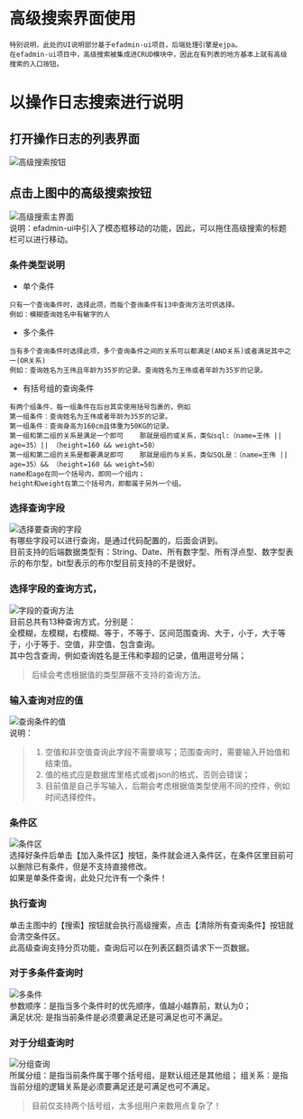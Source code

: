 # 高级搜索界面使用
```
特别说明，此处的UI说明部分基于efadmin-ui项目，后端处理引擎是ejpa。
在efadmin-ui项目中，高级搜索被集成进CRUD模块中，因此在有列表的地方基本上就有高级搜索的入口按钮。
```
# 以操作日志搜索进行说明
## 打开操作日志的列表界面
![高级搜索按钮](https://github.com/vip-efactory/efadmin-ui/raw/master/public/adSearch/adSearhBtn.png)
## 点击上图中的高级搜索按钮
![高级搜索主界面](https://github.com/vip-efactory/efadmin-ui/raw/master/public/adSearch/mainUI.png)  
    说明：efadmin-ui中引入了模态框移动的功能，因此，可以拖住高级搜索的标题栏可以进行移动。

### 条件类型说明
- 单个条件
```
只有一个查询条件时，选择此项，而每个查询条件有13中查询方法可供选择。
例如：模糊查询姓名中有敏字的人
```
- 多个条件
```
当有多个查询条件时选择此项，多个查询条件之间的关系可以都满足(AND关系)或者满足其中之一(OR关系)  
例如：查询姓名为王伟且年龄为35岁的记录。查询姓名为王伟或者年龄为35岁的记录。
```
- 有括号组的查询条件
```
有两个组条件，每一组条件在后台其实使用括号包裹的，例如
第一组条件：查询姓名为王伟或者年龄为35岁的记录。
第一组条件：查询身高为160cm且体重为50KG的记录。
第一组和第二组的关系是满足一个即可    那就是组的或关系，类似sql:（name=王伟 || age=35）|| （height=160 && weight=50）
第一组和第二组的关系是都要满足即可    那就是组的与关系，类似SQL是：（name=王伟 || age=35）&& （height=160 && weight=50）
name和age在同一个括号内，即同一个组内；
height和weight在第二个括号内，即都属于另外一个组。
```

### 选择查询字段
![选择要查询的字段](https://github.com/vip-efactory/efadmin-ui/raw/master/public/adSearch/selectField.png)  
有哪些字段可以进行查询，是通过代码配置的，后面会讲到。  
目前支持的后端数据类型有：String、Date、所有数字型、所有浮点型、数字型表示的布尔型，bit型表示的布尔型目前支持的不是很好。

### 选择字段的查询方式，
![字段的查询方法](https://github.com/vip-efactory/efadmin-ui/raw/master/public/adSearch/queryMethod.png)  
目前总共有13种查询方式，分别是：  
全模糊，左模糊，右模糊、等于，不等于、区间范围查询、大于，小于，大于等于，小于等于、空值，非空值、包含查询。  
其中包含查询，例如查询姓名是王伟和李超的记录，值用逗号分隔；
>后续会考虑根据值的类型屏蔽不支持的查询方法。

### 输入查询对应的值
![查询条件的值](https://github.com/vip-efactory/efadmin-ui/raw/master/public/adSearch/fieldValue.png)  
    说明：
 >1. 空值和非空值查询此字段不需要填写；范围查询时，需要输入开始值和结束值。
 >2. 值的格式应是数据库里格式或者json的格式，否则会错误；
 >3. 目前值是自己手写输入，后期会考虑根据值类型使用不同的控件，例如时间选择控件。


### 条件区
![条件区](https://github.com/vip-efactory/efadmin-ui/raw/master/public/adSearch/fieldArea.png)  
选择好条件后单击【加入条件区】按钮，条件就会进入条件区，在条件区里目前可以删除已有条件，但是不支持直接修改。  
如果是单条件查询，此处只允许有一个条件！

### 执行查询
单击主图中的【搜索】按钮就会执行高级搜索，点击【清除所有查询条件】按钮就会清空条件区。  
此高级查询支持分页功能，查询后可以在列表区翻页请求下一页数据。

### 对于多条件查询时
![多条件](https://github.com/vip-efactory/efadmin-ui/raw/master/public/adSearch/mutiField.png)  
参数顺序：是指当多个条件时的优先顺序，值越小越靠前，默认为0；  
满足状况: 是指当前条件是必须要满足还是可满足也可不满足。

### 对于分组查询时
![分组查询](https://github.com/vip-efactory/efadmin-ui/raw/master/public/adSearch/groupField.png)  
所属分组：是指当前条件属于哪个括号组，是默认组还是其他组；
组关系：是指当前分组的逻辑关系是必须要满足还是可满足也可不满足。
>目前仅支持两个括号组，太多组用户来数用点复杂了！
